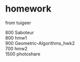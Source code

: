 # homework

from tuigeer


800   Saboteur   
800   hmw1     
900   Geometric-Algorithms_hwk2  
700   hmw2       
1500  photoshare 
